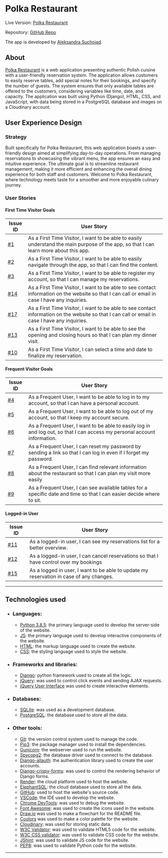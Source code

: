 # Polka Restaurant

Live Version: [Polka Restaurant](#)


Repository: [GitHub Repo](https://github.com/aleksandrasucho/polish-restaurant)

The app is developed by [Aleksandra Suchojad](https://github.com/aleksandrasucho).


## About

[Polka Restaurant](#) is a web application presenting authentic Polish cuisine with a user-friendly reservation system. The application allows customers to easily reserve tables, add special notes for their bookings, and specify the number of guests. The system ensures that only available tables are offered to the customers, considering variables like time, date, and capacity. The application was built using Python (Django), HTML, CSS, and JavaScript, with data being stored in a PostgreSQL database and images on a Cloudinary account.

## User Experience Design

### Strategy

Built specifically for Polka Restaurant, this web application boasts a user-friendly design aimed at simplifying day-to-day operations. From managing reservations to showcasing the vibrant menu, the app ensures an easy and intuitive experience. The ultimate goal is to streamline restaurant management, making it more efficient and enhancing the overall dining experience for both staff and customers. Welcome to Polka Restaurant, where technology meets taste for a smoother and more enjoyable culinary journey.

### User Stories

#### **First Time Visitor Goals**

| Issue ID    | User Story |
|-------------|-------------|
|[#1](https://github.com/aleksandrasucho/polish-restaurant/issues/1)| As a First Time Visitor, I want to be able to easily understand the main purpose of the app, so that I can learn more about this app. |
|[#2](https://github.com/aleksandrasucho/polish-restaurant/issues/2)|As a First Time Visitor, I want to be able to easily navigate through the app, so that I can find the content.|
|[#3](https://github.com/aleksandrasucho/polish-restaurant/issues/3)|As a First Time Visitor, I want to be able to register my account, so that I can manage my reservations.|
|[#14](https://github.com/aleksandrasucho/polish-restaurant/issues/14)|As a First Time Visitor, I want to be able to see contact information on the website so that I can call or email in case I have any inquiries.|
|[#17](https://github.com/aleksandrasucho/polish-restaurant/issues/17)|As a First Time Visitor, I want to be able to see contact information on the website so that I can call or email in case I have any inquiries.|
|[#13](https://github.com/aleksandrasucho/polish-restaurant/issues/13)|As a First Time Visitor, I want to be able to see the opening and closing hours so that I can plan my dinner visit.|
|[#10](https://github.com/aleksandrasucho/polish-restaurant/issues/10)|As a First Time Visitor, I can select a time and date to finalize my reservation.|

#### **Frequent Visitor Goals**

| Issue ID    | User Story |
|-------------|-------------|
|[#4](https://github.com/aleksandrasucho/polish-restaurant/issues/4)|As a Frequent User, I want to be able to log in to my account, so that I can have a personal account.|
|[#5](https://github.com/aleksandrasucho/polish-restaurant/issues/5)|As a Frequent User, I want to be able to log out of my account, so that I keep my account secure.|
|[#6](https://github.com/aleksandrasucho/polish-restaurant/issues/6)|As a Frequent User, I want to be able to easily log in and log out, so that I can access my personal account information.|
|[#7](https://github.com/aleksandrasucho/polish-restaurant/issues/7)|As a Frequent User, I can reset my password by sending a link so that I can log in even if I forget my password.|
|[#8](https://github.com/aleksandrasucho/polish-restaurant/issues/8)|As a Frequent User, I can find relevant information about the restaurant so that I can plan my visit more easily|
|[#9](https://github.com/aleksandrasucho/polish-restaurant/issues/9)|As a Frequent User, I can see available tables for a specific date and time so that I can easier decide where to sit.|

#### **Logged-in User**
| Issue ID    | User Story |
|-------------|-------------|
|[#11](https://github.com/aleksandrasucho/polish-restaurant/issues/11)|As a logged-in user, I can see my reservations list for a better overview.|
|[#12](https://github.com/aleksandrasucho/polish-restaurant/issues/12)|As a logged-in user, I can cancel reservations so that I have control over my bookings|
|[#15](https://github.com/aleksandrasucho/polish-restaurant/issues/15)|As a logged in user, I want to be able to update my reservation in case of any changes.|

---

## Technologies used

- ### Languages:
    
    + [Python 3.8.5](https://www.python.org/downloads/release/python-385/): the primary language used to develop the server-side of the website.
    + [JS](https://www.javascript.com/): the primary language used to develop interactive components of the website.
    + [HTML](https://developer.mozilla.org/en-US/docs/Web/HTML): the markup language used to create the website.
    + [CSS](https://developer.mozilla.org/en-US/docs/Web/css): the styling language used to style the website.

- ### Frameworks and libraries:

    + [Django](https://www.djangoproject.com/): python framework used to create all the logic.
    + [jQuery](https://jquery.com/): was used to control click events and sending AJAX requests.
    + [jQuery User Interface](https://jqueryui.com/) was used to create interactive elements.

- ### Databases:

    + [SQLite](https://www.sqlite.org/): was used as a development database.
    + [PostgreSQL](https://www.postgresql.org/): the database used to store all the data.

- ### Other tools:

    + [Git](https://git-scm.com/): the version control system used to manage the code.
    + [Pip3](https://pypi.org/project/pip/): the package manager used to install the dependencies.
    + [Gunicorn](https://gunicorn.org/): the webserver used to run the website.
    + [Spycopg2](https://www.python.org/dev/peps/pep-0249/): the database driver used to connect to the database.
    + [Django-allauth](https://django-allauth.readthedocs.io/en/latest/): the authentication library used to create the user accounts.
    + [Django-crispy-forms](https://django-cryptography.readthedocs.io/en/latest/): was used to control the rendering behavior of Django forms.
    + [Render](https://render.com/): the cloud platform used to host the website.
    + [ElephantSQL](https://www.elephantsql.com/): the cloud database used to store all the data.
    + [GitHub](https://github.com/): used to host the website's source code.
    + [VSCode](https://code.visualstudio.com/): the IDE used to develop the website.
    + [Chrome DevTools](https://developer.chrome.com/docs/devtools/open/): was used to debug the website.
    + [Font Awesome](https://fontawesome.com/): was used to create the icons used in the website.
    + [Draw.io](https://www.lucidchart.com/) was used to make a flowchart for the README file.
    + [Coolors](https://coolors.co/202a3c-1c2431-181f2a-0b1523-65e2d9-925cef-6b28e0-ffffff-eeeeee) was used to make a color palette for the website.
    + [Cloudinary](https://cloudinary.com/): was used  for storing static data.
    + [W3C Validator](https://validator.w3.org/): was used to validate HTML5 code for the website.
    + [W3C CSS validator](https://jigsaw.w3.org/css-validator/): was used to validate CSS code for the website.
    + [JShint](https://jshint.com/): was used to validate JS code for the website.
    + [PEP8](https://pep8.org/): was used to validate Python code for the website.


---
